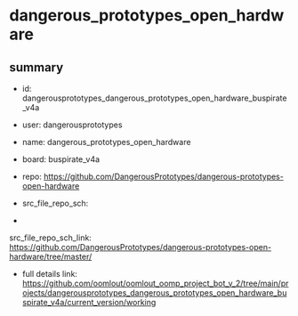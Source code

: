 # dangerous_prototypes_open_hardware
 
## summary 
* id: dangerousprototypes_dangerous_prototypes_open_hardware_buspirate_v4a
* user: dangerousprototypes
* name: dangerous_prototypes_open_hardware
* board: buspirate_v4a
* repo: https://github.com/DangerousPrototypes/dangerous-prototypes-open-hardware



* src_file_repo_sch: 
*
 src_file_repo_sch_link: https://github.com/DangerousPrototypes/dangerous-prototypes-open-hardware/tree/master/
* full details link: https://github.com/oomlout/oomlout_oomp_project_bot_v_2/tree/main/projects/dangerousprototypes_dangerous_prototypes_open_hardware_buspirate_v4a/current_version/working  






